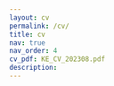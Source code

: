 ```yaml
---
layout: cv
permalink: /cv/
title: cv
nav: true
nav_order: 4
cv_pdf: KE_CV_202308.pdf
description: 
---
```

